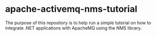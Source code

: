 # apache-activemq-nms-tutorial
The purpose of this repository is to help run a simple tutorial on how to integrate .NET applications with ApacheMQ using the NMS library. 
